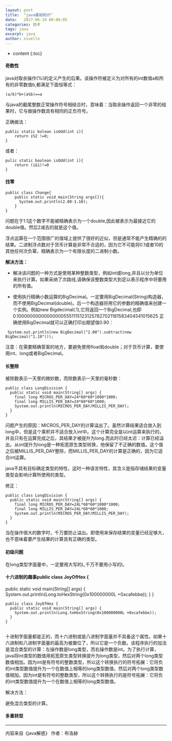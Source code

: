 ```yaml
---
layout: post
title:  "java基础知识"
date:   2017-06-10 00:06:05
categories: 技术
tags: java
excerpt: java
author: nivelle
---
```



* content
{:toc}


#### 奇数性

java对取余操作(%)的定义产生的后果。该操作符被定义为对所有的int数值a和所有的非零数值b,都满足下面恒等式：

```
(a/b)*b+(a%b)==a
```
与java的截尾整数正常操作符号相结合时，意味着：当取余操作返回一个非零的结果时，它与做操作数具有相同的正负符号。

正确做法：

```
public static bolean isOdd(int i){
    return i%2 !=0;
}

```
或者：

```
pulic static boolean isOdd(int i){
    return (i&1)!=0
}
```

#### 找零

```
public class Change{
	public static void main(String args[]){
	  System.out.println(2.00-1.10);
	}
}
```

问题在于1.1这个数字不能被精确表示为一个double,因此被表示为最接近它的double值。然后2减去的就是这个值。

浮点运算在一个范围很广的值域上提供了很好的近似，但是通常不能产生精确的的结果。二进制浮点数对于货币计算是非常不合适的，因为它不可能将0.1或者10的其他任何次负幂，精确表示为一个有限长度的二进制小数。

**解决方法：**

- 解决该问题的一种方式是使用某种整数类型，例如int或long,并且以分为单位来执行计算。如果采纳了次路线,请确保该整数类型大到足以表示程序中将要用的所有值。

- 使用执行精确小数运算的BigDecimal。一定要用BigDecimal(String)构造器，而不使用BigDecimal(double)。后一个构造器将用它的参数的精确值来创建一个实例。例如new Bigdecimal(.1),它将返回一个BigDecimal,也即0.1000000000000000055511151231257827021181583404541015625
正确使用BigDecimal就可以正确打印出期望值0.90：

```
 System.out.println(new BigDecimal("2.00").subtract(new BigDecimal("1.10")));

```

注意：在需要精确答案的地方，要避免使用float和double；对于货币计算，要使用int、long或者BigDecimal。

####  长整除

被除数表示一天里的微妙数，而除数表示一天里的毫秒数：

```
public class LongDivision {
  public static void main(String[] args) {
    final long MICROS_PER_DAY=24*60*60*1000*1000;
    final long MILLIS_PER_DAY=24*60*60*1000;
    System.out.println(MICROS_PER_DAY/MILLIS_PER_DAY);
  }
}
```
问题产生的原因：MICROS_PER_DAY的计算溢出了。虽然计算结果适合放入到long中，但是这个乘积并不适合放入int中。这个计算完全是以int运算来执行的，并且只有在运算完成之后，其结果才被提升为long.而此时已经太迟：计算已经溢出。从int提升为long是一种拓宽原生类型转换，他保留了不正确的数值。这个值之后被MILLIS_PER_DAY整除，而MILLIS_PER_DAY的计算是正确的，因为它适合int运算。

java不具有目标确定类型的特性，这时一种语言特性，其含义是指存储结果的变量类型会影响计算所使用的类型。

修正：

```
public class LongDivision {
  public static void main(String[] args) {
    final long MICROS_PER_DAY=24L*60*60*1000*1000;
    final long MILLIS_PER_DAY=24L*60*60*1000;
    System.out.println(MICROS_PER_DAY/MILLIS_PER_DAY);
  }
}
```

当在操作很大的数字时，千万要防止溢出。即使用来保存结果的变量已经足够大，也不意味着要产生结果的计算具有正确的类型。

#### 初级问题

在long类型字面量中，一定要用大写的L,千万不要用小写的l。

#### 十六进制的趣事public class JoyOfHex {
  public static void main(String[] args) {
    System.out.println(Long.toHexString(0x100000000L +0xcafebbe));
  }
}


```
public class JoyOfHex {
  public static void main(String[] args) {
    System.out.println(Long.toHexString(0x100000000L +0xcafebbe));
  }
}


```
十进制字面量都是正的，而十六进制或是八进制字面量并不具备这个属性。如果十六进制和八进制字面量的最高为被置位了，所以它是一个负数。该程序执行的加法是混合类型的计算：左操作数是long类型，而右操作数是int。为了执行计算，java将int类型的数值用拓宽原生类型转换提升为long类型，然后对两个long类型数值相加。因为int是有符号的整数类型，所以这个转换执行的符号拓展：它将负的int类型数值提升为一个在数值上相等的long类型数值，然后对两个long类型数值相加。因为int是有符号的整数类型，所以这个转换执行的是符号拓展：它将负的int类型数值提升为一个在数值上相等的long类型数值。


解决方法：

避免混合类型的计算。


#### 多重转型




















---

内容来自《java解惑》 作者：布洛赫
